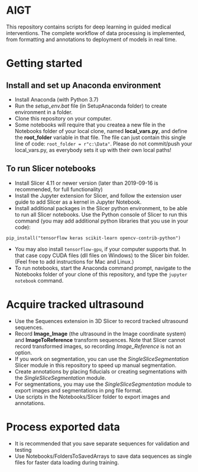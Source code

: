 # AIGT
This repository contains scripts for deep learning in guided medical interventions. The complete workflow of data processing is implemented, from formatting and annotations to deployment of models in real time.

# Getting started
## Install and set up Anaconda environment
- Install Anaconda (with Python 3.7)
- Run the *setup_env.bat* file (in SetupAnaconda folder) to create environment in a folder.
- Clone this repository on your computer.
- Some notebooks will require that you createa a new file in the Notebooks folder of your local clone, named **local_vars.py**, and define the **root_folder** variable in that file. The file can just contain this single line of code: `root_folder = r"c:\Data"`. Please do not commit/push your local_vars.py, as everybody sets it up with their own local paths!
## To run Slicer notebooks
- Install Slicer 4.11 or newer version (later than 2019-09-16 is recommended, for full functionality)
- Install the Jupyter extension for Slicer, and follow the extension user guide to add Slicer as a kernel in Jupyter Notebook.
- Install additional packages in the Slicer python environment, to be able to run all Slicer notebooks. Use the Python console of Slicer to run this command (you may add additional python libraries that you use in your code):
```
pip_install("tensorflow keras scikit-learn opencv-contrib-python")
```
- You may also install `tensorflow-gpu`, if your computer supports that. In that case copy CUDA files (dll files on Windows) to the Slicer bin folder. (Feel free to add instructions for Mac and Linux.)
- To run notebooks, start the Anaconda command prompt, navigate to the Notebooks folder of your clone of this repository, and type the `jupyter notebook` command.

# Acquire tracked ultrasound
- Use the Sequences extension in 3D Slicer to record tracked ultrasound sequences.
- Record **Image_Image** (the ultrasound in the Image coordinate system) and **ImageToReference** transform sequences. Note that Slicer cannot record transformed images, so recording *Image_Reference* is not an option.
- If you work on segmentation, you can use the *SingleSliceSegmentation* Slicer module in this repository to speed up manual segmentation.
- Create annotations by placing fiducials or creating segmentations with the *SingleSliceSegmentation* module.
- For segmentations, you may use the *SingleSliceSegmentation* module to export images and segmentations in png file format.
- Use scripts in the Notebooks/Slicer folder to export images and annotations.

# Process exported data
- It is recommended that you save separate sequences for validation and testing
- Use Notebooks/FoldersToSavedArrays to save data sequences as single files for faster data loading during training.
